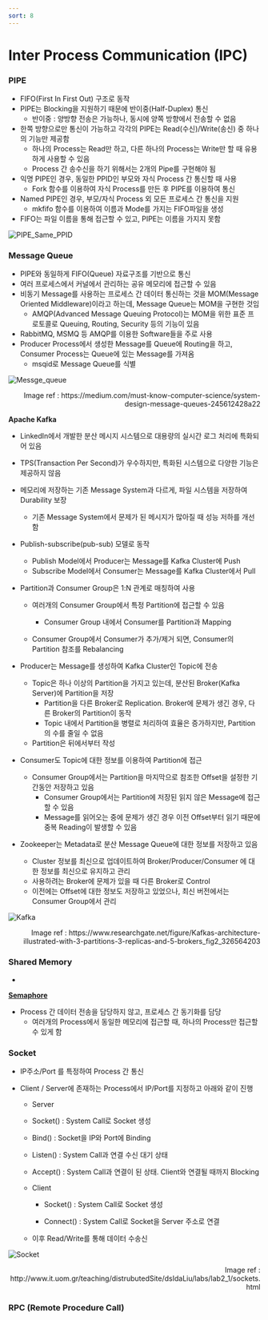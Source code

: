 ```yaml
---
sort: 8
---
```


# Inter Process Communication (IPC)

### PIPE

* FIFO(First In First Out) 구조로 동작
* PIPE는 Blocking을 지원하기 때문에 반이중(Half-Duplex) 통신
  * 반이중 : 양방향 전송은 가능하나, 동시에 양쪽 방향에서 전송할 수 없음
* 한쪽 방향으로만 통신이 가능하고 각각의 PIPE는 Read(수신)/Write(송신) 중 하나의 기능만 제공함
  * 하나의 Process는 Read만 하고, 다른 하나의 Process는 Write만 할 때 유용하게 사용할 수 있음
  * Process 간 송수신을 하기 위해서는 2개의 Pipe를 구현해야 됨
* 익명 PIPE인 경우, 동일한 PPID인 부모와 자식 Process 간 통신할 때 사용
  * Fork 함수를 이용하여 자식 Process를 만든 후 PIPE를 이용하여 통신
* Named PIPE인 경우, 부모/자식 Process 외 모든 프로세스 간 통신을 지원
  * mkfifo 함수를 이용하여 이름과 Mode를 가지는 FIFO파일을 생성
* FIFO는 파일 이름을 통해 접근할 수 있고, PIPE는 이름을 가지지 못함

![PIPE_Same_PPID](./Img/PIPE_Same_PPID.png)

### Message Queue

* PIPE와 동일하게 FIFO(Queue) 자료구조를 기반으로 통신 
* 여러 프로세스에서 커널에서 관리하는 공유 메모리에 접근할 수 있음
* 비동기 Message를 사용하는 프로세스 간 데이터 통신하는 것을 MOM(Message Oriented Middleware)이라고 하는데, Message Queue는 MOM을 구현한 것임
  * AMQP(Advanced Message Queuing Protocol)는 MOM을 위한 표준 프로토콜로 Queuing, Routing, Security 등의 기능이 있음
* RabbitMQ, MSMQ 등 AMQP를 이용한 Software들을 주로 사용
* Producer Process에서 생성한 Message를 Queue에 Routing을 하고, Consumer Process는 Queue에 있는 Message를 가져옴
  * msqid로 Message Queue를 식별

![Messge_queue](./Img/Messge_queue.png)



<div style="text-align: right"> Image ref : https://medium.com/must-know-computer-science/system-design-message-queues-245612428a22 </div>

**Apache Kafka**

* LinkedIn에서 개발한 분산 메시지 시스템으로 대용량의 실시간 로그 처리에 특화되어 있음
* TPS(Transaction Per Second)가 우수하지만, 특화된 시스템으로 다양한 기능은 제공하지 않음
* 메모리에 저장하는 기존 Message System과 다르게, 파일 시스템을 저장하여 Durability 보장
  * 기존 Message System에서 문제가 된 메시지가 많아질 때 성능 저하를 개선함

* Publish-subscribe(pub-sub) 모델로 동작
  * Publish Model에서 Producer는 Message를 Kafka Cluster에 Push 
  * Subscribe Model에서 Consumer는 Message를 Kafka Cluster에서 Pull

* Partition과  Consumer Group은 1:N 관계로 매칭하여 사용
  * 여러개의 Consumer Group에서 특정 Partition에 접근할 수 있음
    * Consumer Group 내에서 Consumer를 Partition과 Mapping

  * Consumer Group에서 Consumer가 추가/제거 되면, Consumer의 Partition 참조를 Rebalancing 


* Producer는 Message를 생성하여 Kafka Cluster인 Topic에 전송
  * Topic은 하나 이상의 Partition을 가지고 있는데, 분산된 Broker(Kafka Server)에 Partition을 저장
    * Partition을 다른 Broker로 Replication. Broker에 문제가 생긴 경우, 다른 Broker의 Partition이 동작
    * Topic 내에서 Partition을 병렬로 처리하여 효율은 증가하지만, Partition의 수를 줄일 수 없음
  * Partition은 뒤에서부터 작성
* Consumer도 Topic에 대한 정보를 이용하여 Partition에 접근
  * Consumer Group에서는 Partition을 마지막으로 참조한 Offset을 설정한 기간동안 저장하고 있음
    * Consumer Group에서는 Partition에 저장된 읽지 않은 Message에 접근할 수 있음
    * Message를 읽어오는 중에 문제가 생긴 경우 이전 Offset부터 읽기 때문에 중복 Reading이 발생할 수 있음
* Zookeeper는 Metadata로 분산 Message Queue에 대한 정보를 저장하고 있음
  * Cluster 정보를 최신으로 업데이트하여 Broker/Producer/Consumer 에 대한 정보를 최신으로 유지하고 관리
  * 사용하려는 Broker에 문제가 있을 때 다른 Broker로 Control
  * 이전에는 Offset에 대한 정보도 저장하고 있었으나, 최신 버전에서는 Consumer Group에서 관리

![Kafka](./Img/Kafka.png)

<div style="text-align: right"> Image ref : https://www.researchgate.net/figure/Kafkas-architecture-illustrated-with-3-partitions-3-replicas-and-5-brokers_fig2_326564203 </div>

### Shared Memory

* 









**[Semaphore](https://jeothen.github.io/Computer_Science/OS/Synchronization.html#semaphore)**

* Process 간 데이터 전송을 담당하지 않고, 프로세스 간 동기화를 담당
  * 여러개의 Process에서 동일한 메모리에 접근할 때, 하나의 Process만 접근할 수 있게 함




### Socket

* IP주소/Port 를 특정하여 Process 간 통신

* Client / Server에 존재하는 Process에서 IP/Port를 지정하고 아래와 같이 진행

  *  Server

    * Socket() : System Call로 Socket 생성
    * Bind() : Socket을 IP와 Port에 Binding
    * Listen() : System Call과 연결 수신 대기 상태
    * Accept() : System Call과 연결이 된 상태. Client와 연결될 때까지 Blocking

  * Client

    * Socket() : System Call로 Socket 생성

    * Connect() : System Call로 Socket을 Server 주소로 연결

  * 이후 Read/Write를 통해 데이터 수송신

![Socket](./Img/Socket.png)

<div style="text-align: right"> Image ref : http://www.it.uom.gr/teaching/distrubutedSite/dsIdaLiu/labs/lab2_1/sockets.html</div>



### RPC (Remote Procedure Call)
